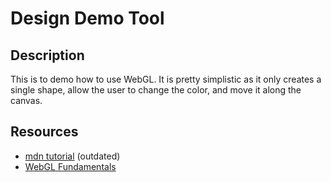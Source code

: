 # Design Demo Tool

## Description

This is to demo how to use WebGL. It is pretty simplistic as it only creates a single shape, allow the user to change the color, and move it along the canvas.

## Resources

- [mdn tutorial](https://developer.mozilla.org/en-US/docs/Web/API/WebGL_API/Tutorial) (outdated)
- [WebGL Fundamentals](https://webglfundamentals.org/)
